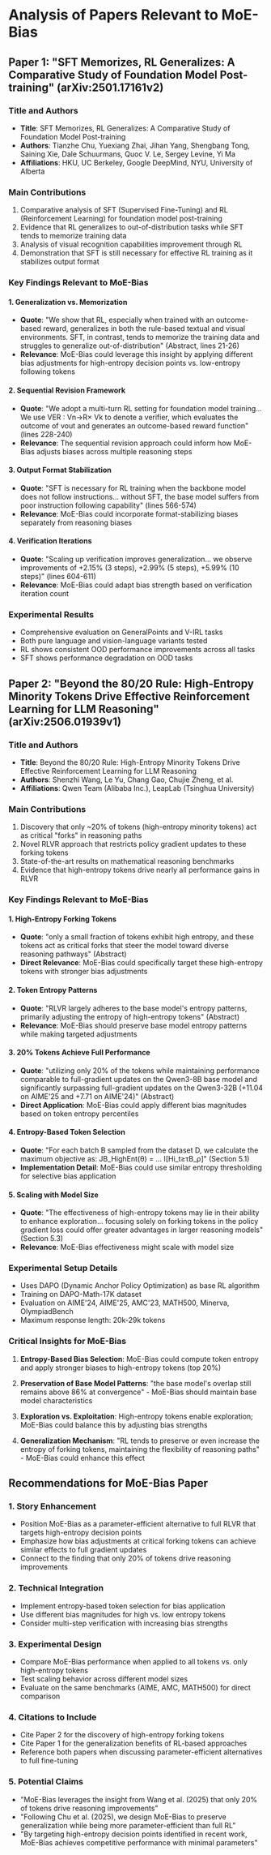 # Analysis of Papers Relevant to MoE-Bias

## Paper 1: "SFT Memorizes, RL Generalizes: A Comparative Study of Foundation Model Post-training" (arXiv:2501.17161v2)

### Title and Authors
- **Title**: SFT Memorizes, RL Generalizes: A Comparative Study of Foundation Model Post-training
- **Authors**: Tianzhe Chu, Yuexiang Zhai, Jihan Yang, Shengbang Tong, Saining Xie, Dale Schuurmans, Quoc V. Le, Sergey Levine, Yi Ma
- **Affiliations**: HKU, UC Berkeley, Google DeepMind, NYU, University of Alberta

### Main Contributions
1. Comparative analysis of SFT (Supervised Fine-Tuning) and RL (Reinforcement Learning) for foundation model post-training
2. Evidence that RL generalizes to out-of-distribution tasks while SFT tends to memorize training data
3. Analysis of visual recognition capabilities improvement through RL
4. Demonstration that SFT is still necessary for effective RL training as it stabilizes output format

### Key Findings Relevant to MoE-Bias

#### 1. Generalization vs. Memorization
- **Quote**: "We show that RL, especially when trained with an outcome-based reward, generalizes in both the rule-based textual and visual environments. SFT, in contrast, tends to memorize the training data and struggles to generalize out-of-distribution" (Abstract, lines 21-26)
- **Relevance**: MoE-Bias could leverage this insight by applying different bias adjustments for high-entropy decision points vs. low-entropy following tokens

#### 2. Sequential Revision Framework
- **Quote**: "We adopt a multi-turn RL setting for foundation model training... We use VER : Vn→R× Vk to denote a verifier, which evaluates the outcome of vout and generates an outcome-based reward function" (lines 228-240)
- **Relevance**: The sequential revision approach could inform how MoE-Bias adjusts biases across multiple reasoning steps

#### 3. Output Format Stabilization
- **Quote**: "SFT is necessary for RL training when the backbone model does not follow instructions... without SFT, the base model suffers from poor instruction following capability" (lines 566-574)
- **Relevance**: MoE-Bias could incorporate format-stabilizing biases separately from reasoning biases

#### 4. Verification Iterations
- **Quote**: "Scaling up verification improves generalization... we observe improvements of +2.15% (3 steps), +2.99% (5 steps), +5.99% (10 steps)" (lines 604-611)
- **Relevance**: MoE-Bias could adapt bias strength based on verification iteration count

### Experimental Results
- Comprehensive evaluation on GeneralPoints and V-IRL tasks
- Both pure language and vision-language variants tested
- RL shows consistent OOD performance improvements across all tasks
- SFT shows performance degradation on OOD tasks

## Paper 2: "Beyond the 80/20 Rule: High-Entropy Minority Tokens Drive Effective Reinforcement Learning for LLM Reasoning" (arXiv:2506.01939v1)

### Title and Authors
- **Title**: Beyond the 80/20 Rule: High-Entropy Minority Tokens Drive Effective Reinforcement Learning for LLM Reasoning
- **Authors**: Shenzhi Wang, Le Yu, Chang Gao, Chujie Zheng, et al.
- **Affiliations**: Qwen Team (Alibaba Inc.), LeapLab (Tsinghua University)

### Main Contributions
1. Discovery that only ~20% of tokens (high-entropy minority tokens) act as critical "forks" in reasoning paths
2. Novel RLVR approach that restricts policy gradient updates to these forking tokens
3. State-of-the-art results on mathematical reasoning benchmarks
4. Evidence that high-entropy tokens drive nearly all performance gains in RLVR

### Key Findings Relevant to MoE-Bias

#### 1. High-Entropy Forking Tokens
- **Quote**: "only a small fraction of tokens exhibit high entropy, and these tokens act as critical forks that steer the model toward diverse reasoning pathways" (Abstract)
- **Direct Relevance**: MoE-Bias could specifically target these high-entropy tokens with stronger bias adjustments

#### 2. Token Entropy Patterns
- **Quote**: "RLVR largely adheres to the base model's entropy patterns, primarily adjusting the entropy of high-entropy tokens" (Abstract)
- **Relevance**: MoE-Bias should preserve base model entropy patterns while making targeted adjustments

#### 3. 20% Tokens Achieve Full Performance
- **Quote**: "utilizing only 20% of the tokens while maintaining performance comparable to full-gradient updates on the Qwen3-8B base model and significantly surpassing full-gradient updates on the Qwen3-32B (+11.04 on AIME'25 and +7.71 on AIME'24)" (Abstract)
- **Direct Application**: MoE-Bias could apply different bias magnitudes based on token entropy percentiles

#### 4. Entropy-Based Token Selection
- **Quote**: "For each batch B sampled from the dataset D, we calculate the maximum objective as: JB_HighEnt(θ) = ... I[Hi_t≥τB_ρ]" (Section 5.1)
- **Implementation Detail**: MoE-Bias could use similar entropy thresholding for selective bias application

#### 5. Scaling with Model Size
- **Quote**: "The effectiveness of high-entropy tokens may lie in their ability to enhance exploration... focusing solely on forking tokens in the policy gradient loss could offer greater advantages in larger reasoning models" (Section 5.3)
- **Relevance**: MoE-Bias effectiveness might scale with model size

### Experimental Setup Details
- Uses DAPO (Dynamic Anchor Policy Optimization) as base RL algorithm
- Training on DAPO-Math-17K dataset
- Evaluation on AIME'24, AIME'25, AMC'23, MATH500, Minerva, OlympiadBench
- Maximum response length: 20k-29k tokens

### Critical Insights for MoE-Bias

1. **Entropy-Based Bias Selection**: MoE-Bias could compute token entropy and apply stronger biases to high-entropy tokens (top 20%)

2. **Preservation of Base Model Patterns**: "the base model's overlap still remains above 86% at convergence" - MoE-Bias should maintain base model characteristics

3. **Exploration vs. Exploitation**: High-entropy tokens enable exploration; MoE-Bias could balance this by adjusting bias strengths

4. **Generalization Mechanism**: "RL tends to preserve or even increase the entropy of forking tokens, maintaining the flexibility of reasoning paths" - MoE-Bias could enhance this effect

## Recommendations for MoE-Bias Paper

### 1. Story Enhancement
- Position MoE-Bias as a parameter-efficient alternative to full RLVR that targets high-entropy decision points
- Emphasize how bias adjustments at critical forking tokens can achieve similar effects to full gradient updates
- Connect to the finding that only 20% of tokens drive reasoning improvements

### 2. Technical Integration
- Implement entropy-based token selection for bias application
- Use different bias magnitudes for high vs. low entropy tokens
- Consider multi-step verification with increasing bias strengths

### 3. Experimental Design
- Compare MoE-Bias performance when applied to all tokens vs. only high-entropy tokens
- Test scaling behavior across different model sizes
- Evaluate on the same benchmarks (AIME, AMC, MATH500) for direct comparison

### 4. Citations to Include
- Cite Paper 2 for the discovery of high-entropy forking tokens
- Cite Paper 1 for the generalization benefits of RL-based approaches
- Reference both papers when discussing parameter-efficient alternatives to full fine-tuning

### 5. Potential Claims
- "MoE-Bias leverages the insight from Wang et al. (2025) that only 20% of tokens drive reasoning improvements"
- "Following Chu et al. (2025), we design MoE-Bias to preserve generalization while being more parameter-efficient than full RL"
- "By targeting high-entropy decision points identified in recent work, MoE-Bias achieves competitive performance with minimal parameters"